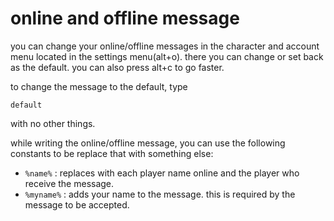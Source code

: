 # online and offline message

you can change your online/offline messages in the character and account menu located in the settings menu(alt+o). there you can change or set back as the default. you can also press alt+c to go faster.

to change the message to the default, type
```
default
```
with no other things.

while writing the online/offline message, you can use the following constants to be replace that with something else:

* `%name%` : replaces with each player name online and the player who receive the message.
* `%myname%` : adds your name to the message. this is required by the message to be accepted.
